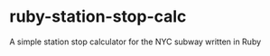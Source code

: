 ruby-station-stop-calc
======================

A simple station stop calculator for the NYC subway written in Ruby
